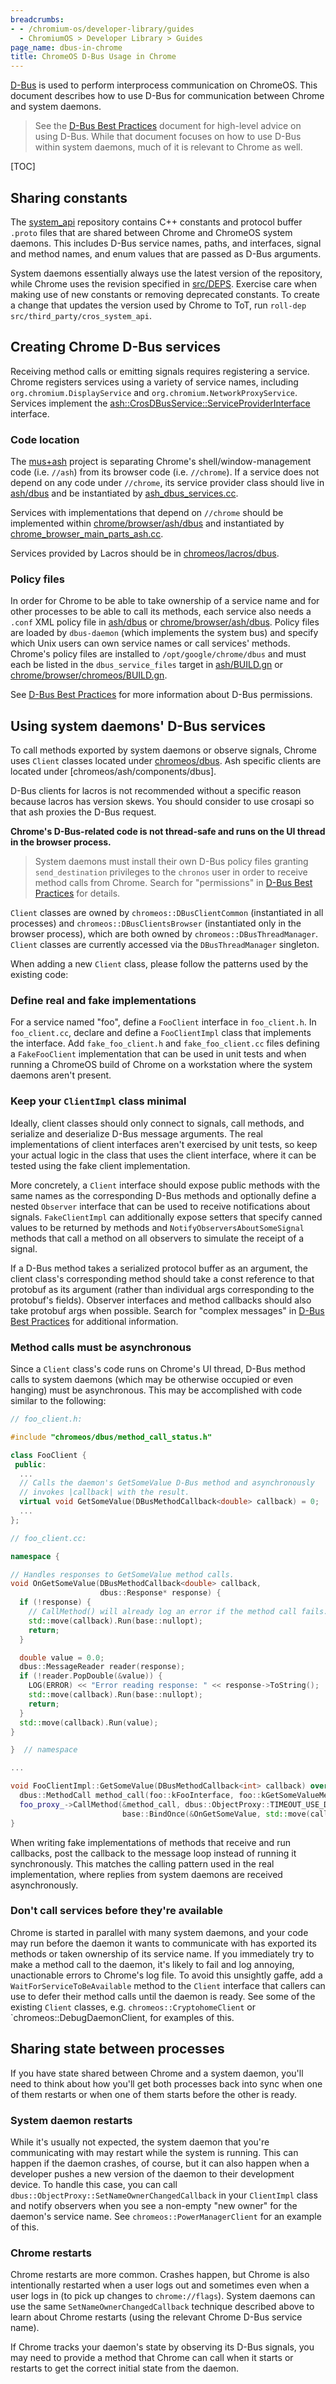 ```yaml
---
breadcrumbs:
- - /chromium-os/developer-library/guides
  - ChromiumOS > Developer Library > Guides
page_name: dbus-in-chrome
title: ChromeOS D-Bus Usage in Chrome
---
```


[D-Bus] is used to perform interprocess communication on ChromeOS. This
document describes how to use D-Bus for communication between Chrome and system
daemons.

> See the [D-Bus Best Practices] document for high-level advice on using D-Bus.
> While that document focuses on how to use D-Bus within system daemons, much of
> it is relevant to Chrome as well.

[TOC]

## Sharing constants

The [system_api] repository contains C++ constants and protocol buffer `.proto`
files that are shared between Chrome and ChromeOS system daemons. This includes
D-Bus service names, paths, and interfaces, signal and method names, and enum
values that are passed as D-Bus arguments.

System daemons essentially always use the latest version of the repository,
while Chrome uses the revision specified in [src/DEPS]. Exercise care when
making use of new constants or removing deprecated constants. To create a change
that updates the version used by Chrome to ToT, run `roll-dep
src/third_party/cros_system_api`.

## Creating Chrome D-Bus services

Receiving method calls or emitting signals requires registering a service.
Chrome registers services using a variety of service names, including
`org.chromium.DisplayService` and `org.chromium.NetworkProxyService`. Services
implement the [ash::CrosDBusService::ServiceProviderInterface] interface.

### Code location

The [mus+ash] project is separating Chrome's shell/window-management code (i.e.
`//ash`) from its browser code (i.e. `//chrome`). If a service does not depend
on any code under `//chrome`, its service provider class should live in
[ash/dbus] and be instantiated by [ash_dbus_services.cc].

Services with implementations that depend on `//chrome` should be implemented
within [chrome/browser/ash/dbus] and instantiated by
[chrome_browser_main_parts_ash.cc].

Services provided by Lacros should be in [chromeos/lacros/dbus].

### Policy files

In order for Chrome to be able to take ownership of a service name and for other
processes to be able to call its methods, each service also needs a `.conf` XML
policy file in [ash/dbus] or [chrome/browser/ash/dbus]. Policy files are
loaded by `dbus-daemon` (which implements the system bus) and specify which Unix
users can own service names or call services' methods. Chrome's policy files are
installed to `/opt/google/chrome/dbus` and must each be listed in the
`dbus_service_files` target in [ash/BUILD.gn] or
[chrome/browser/chromeos/BUILD.gn].

See [D-Bus Best Practices] for more information about D-Bus permissions.

## Using system daemons' D-Bus services

To call methods exported by system daemons or observe signals, Chrome uses
`Client` classes located under [chromeos/dbus]. Ash specific clients are located
under [chromeos/ash/components/dbus].

D-Bus clients for lacros is not recommended without a specific reason because
lacros has version skews. You should consider to use crosapi so that ash proxies
the D-Bus request.

**Chrome's D-Bus-related code is not thread-safe and runs on the UI thread in
the browser process.**

> System daemons must install their own D-Bus policy files granting
> `send_destination` privileges to the `chronos` user in order to receive method
> calls from Chrome. Search for "permissions" in [D-Bus Best Practices] for
> details.

`Client` classes are owned by `chromeos::DBusClientCommon` (instantiated in all
processes) and `chromeos::DBusClientsBrowser` (instantiated only in the browser
process), which are both owned by `chromeos::DBusThreadManager`. `Client`
classes are currently accessed via the `DBusThreadManager` singleton.

When adding a new `Client` class, please follow the patterns used by the
existing code:

### Define real and fake implementations

For a service named "foo", define a `FooClient` interface in `foo_client.h`. In
`foo_client.cc`, declare and define a `FooClientImpl` class that implements the
interface. Add `fake_foo_client.h` and `fake_foo_client.cc` files defining a
`FakeFooClient` implementation that can be used in unit tests and when running a
ChromeOS build of Chrome on a workstation where the system daemons aren't
present.

### Keep your `ClientImpl` class minimal

Ideally, client classes should only connect to signals, call methods, and
serialize and deserialize D-Bus message arguments. The real implementations of
client interfaces aren't exercised by unit tests, so keep your actual logic in
the class that uses the client interface, where it can be tested using the fake
client implementation.

More concretely, a `Client` interface should expose public methods with the same
names as the corresponding D-Bus methods and optionally define a nested
`Observer` interface that can be used to receive notifications about signals.
`FakeClientImpl` can additionally expose setters that specify canned values to
be returned by methods and `NotifyObserversAboutSomeSignal` methods that call a
method on all observers to simulate the receipt of a signal.

If a D-Bus method takes a serialized protocol buffer as an argument, the client
class's corresponding method should take a const reference to that protobuf as
its argument (rather than individual args corresponding to the protobuf's
fields). Observer interfaces and method callbacks should also take protobuf args
when possible. Search for "complex messages" in [D-Bus Best Practices] for
additional information.

### Method calls must be asynchronous

Since a `Client` class's code runs on Chrome's UI thread, D-Bus method calls to
system daemons (which may be otherwise occupied or even hanging) must be
asynchronous. This may be accomplished with code similar to the following:

```c++
// foo_client.h:

#include "chromeos/dbus/method_call_status.h"

class FooClient {
 public:
  ...
  // Calls the daemon's GetSomeValue D-Bus method and asynchronously
  // invokes |callback| with the result.
  virtual void GetSomeValue(DBusMethodCallback<double> callback) = 0;
  ...
};

// foo_client.cc:

namespace {

// Handles responses to GetSomeValue method calls.
void OnGetSomeValue(DBusMethodCallback<double> callback,
                    dbus::Response* response) {
  if (!response) {
    // CallMethod() will already log an error if the method call fails.
    std::move(callback).Run(base::nullopt);
    return;
  }

  double value = 0.0;
  dbus::MessageReader reader(response);
  if (!reader.PopDouble(&value)) {
    LOG(ERROR) << "Error reading response: " << response->ToString();
    std::move(callback).Run(base::nullopt);
    return;
  }
  std::move(callback).Run(value);
}

}  // namespace

...

void FooClientImpl::GetSomeValue(DBusMethodCallback<int> callback) override {
  dbus::MethodCall method_call(foo::kFooInterface, foo::kGetSomeValueMethod);
  foo_proxy_->CallMethod(&method_call, dbus::ObjectProxy::TIMEOUT_USE_DEFAULT,
                         base::BindOnce(&OnGetSomeValue, std::move(callback)));
}
```

When writing fake implementations of methods that receive and run callbacks,
post the callback to the message loop instead of running it synchronously. This
matches the calling pattern used in the real implementation, where replies from
system daemons are received asynchronously.

### Don't call services before they're available

Chrome is started in parallel with many system daemons, and your code may run
before the daemon it wants to communicate with has exported its methods or taken
ownership of its service name. If you immediately try to make a method call to
the daemon, it's likely to fail and log annoying, unactionable errors to
Chrome's log file. To avoid this unsightly gaffe, add a
`WaitForServiceToBeAvailable` method to the `Client` interface that callers can
use to defer their method calls until the daemon is ready. See some of the
existing `Client` classes, e.g. `chromeos::CryptohomeClient` or
`chromeos::DebugDaemonClient, for examples of this.

## Sharing state between processes

If you have state shared between Chrome and a system daemon, you'll need to
think about how you'll get both processes back into sync when one of them
restarts or when one of them starts before the other is ready.

### System daemon restarts

While it's usually not expected, the system daemon that you're communicating
with may restart while the system is running. This can happen if the daemon
crashes, of course, but it can also happen when a developer pushes a new version
of the daemon to their development device. To handle this case, you can call
`dbus::ObjectProxy::SetNameOwnerChangedCallback` in your `ClientImpl` class and
notify observers when you see a non-empty "new owner" for the daemon's service
name. See `chromeos::PowerManagerClient` for an example of this.

### Chrome restarts

Chrome restarts are more common. Crashes happen, but Chrome is also
intentionally restarted when a user logs out and sometimes even when a user logs
in (to pick up changes to `chrome://flags`). System daemons can use the same
`SetNameOwnerChangedCallback` technique described above to learn about Chrome
restarts (using the relevant Chrome D-Bus service name).

If Chrome tracks your daemon's state by observing its D-Bus signals, you may
need to provide a method that Chrome can call when it starts or restarts to get
the correct initial state from the daemon.

[D-Bus]: https://www.freedesktop.org/wiki/Software/dbus/
[D-Bus Best Practices]: /chromium-os/developer-library/guides/ipc/dbus-best-practices/
[system_api]: https://chromium.googlesource.com/chromiumos/platform2/+/HEAD/system_api
[src/DEPS]: https://chromium.googlesource.com/chromium/src/+/HEAD/DEPS
[mus+ash]: https://www.chromium.org/developers/mus-ash
[ash::CrosDBusService::ServiceProviderInterface]: https://source.chromium.org/chromium/chromium/src/+/main:chromeos/ash/components/dbus/services/cros_dbus_service.h
[ash/dbus]: https://chromium.googlesource.com/chromium/src/+/HEAD/ash/dbus/
[ash_dbus_services.cc]: https://chromium.googlesource.com/chromium/src/+/HEAD/ash/dbus/ash_dbus_services.cc
[chrome/browser/ash/dbus]: https://chromium.googlesource.com/chromium/src/+/HEAD/chrome/browser/ash/dbus/
[chrome_browser_main_parts_ash.cc]: https://source.chromium.org/chromium/chromium/src/+/main:chrome/browser/ash/chrome_browser_main_parts_ash.cc
[chromeos/lacros/dbus]: https://source.chromium.org/chromium/chromium/src/+/main:chromeos/lacros/dbus/
[ash/BUILD.gn]: https://chromium.googlesource.com/chromium/src/+/HEAD/ash/BUILD.gn
[chrome/browser/chromeos/BUILD.gn]: https://chromium.googlesource.com/chromium/src/+/HEAD/chrome/browser/chromeos/BUILD.gn
[chromeos/dbus]: https://chromium.googlesource.com/chromium/src/+/HEAD/chromeos/dbus
